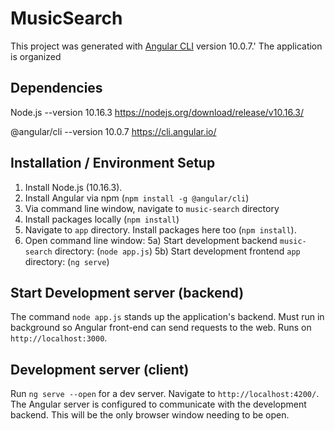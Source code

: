 # MusicSearch

This project was generated with [Angular CLI](https://github.com/angular/angular-cli) version 10.0.7.'  The application is organized 

## Dependencies

Node.js --version 10.16.3
https://nodejs.org/download/release/v10.16.3/

@angular/cli --version 10.0.7
https://cli.angular.io/


## Installation / Environment Setup
1) Install Node.js (10.16.3).
2) Install Angular via npm (`npm install -g @angular/cli`)
3) Via command line window, navigate to `music-search` directory
4) Install packages locally (`npm install`)
4) Navigate to `app` directory.  Install packages here too (`npm install`).
5) Open command line window:
	5a) Start development backend `music-search` directory: (`node app.js`)
	5b) Start development frontend `app` directory: (`ng serve`)

## Start Development server (backend)

The command `node app.js` stands up the application's backend.  Must run in background so Angular front-end can send requests to the web. Runs on `http://localhost:3000`. 

## Development server (client)

Run `ng serve --open` for a dev server. Navigate to `http://localhost:4200/`. The Angular server is configured to communicate with the development backend.  This will be the only browser window needing to be open.


